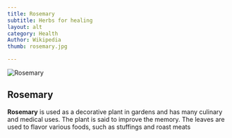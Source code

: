 ```yaml
---
title: Rosemary
subtitle: Herbs for healing
layout: alt
category: Health
Author: Wikipedia
thumb: rosemary.jpg

---
```


![Rosemary]({{site.baseurl}}/img/health/rosemary.jpg)

## Rosemary

**Rosemary** is used as a decorative plant in gardens and has many culinary and medical uses. The plant is said to improve the memory. The leaves are used to flavor various foods, such as stuffings and roast meats